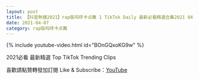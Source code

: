 ```yaml
---
layout: post
title: 【抖音熱搜2021】rap版呜呼卡点舞 1 TikTok Daily 最新必看精選合集2021 04 07
date: 2021-04-07
category: rap版呜呼卡点舞
---
```


{% include youtube-video.html id="BOnGQxoKG9w" %}

2021必看 最新精選 Top TikTok Trending Clips

喜歡請點贊轉發加訂閱 Like & Subscribe：[YouTube](https://www.youtube.com/channel/UCAoR7VcanIPd04uEq_GIylA/videos)


